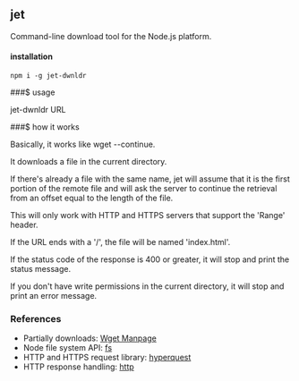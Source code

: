 ## jet

Command-line download tool for the Node.js platform.

#### installation

```
npm i -g jet-dwnldr
```

###$ usage

jet-dwnldr URL

###$ how it works

Basically, it works like wget --continue.

It downloads a file in the current directory.

If there's already a file with the same name, jet will assume that it is the first portion of the remote file and will ask the server to continue the retrieval from an offset equal to the length of the file.

This will only work with HTTP and HTTPS servers that support the 'Range' header.

If the URL ends with a '/', the file will be named 'index.html'.

If the status code of the response is 400 or greater, it will stop and print the status message.

If you don't have write permissions in the current directory, it will stop and print an error message.

### References

- Partially downloads: [Wget Manpage](https://www.gnu.org/software/wget/manual/wget.html#Download-Options)
- Node file system API: [fs](https://iojs.org/api/fs.html)
- HTTP and HTTPS request library: [hyperquest](https://www.npmjs.com/package/hyperquest)
- HTTP response handling: [http](https://iojs.org/api/http.html#http_http_incomingmessage)
